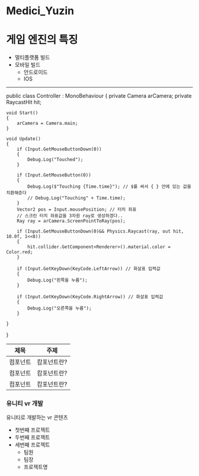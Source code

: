 # Medici_Yuzin

# 게임 엔진의 특징
- 멀티플랫폼 빌드
- 모바일 빌드
  - 안드로이드
  - IOS
  
--------
public class Controller : MonoBehaviour
{
    private Camera arCamera;
    private RaycastHit hit;

    void Start()
    {
        arCamera = Camera.main;
    }

    void Update()
    {
        if (Input.GetMouseButtonDown(0))
        {
            Debug.Log("Touched");
        }

        if (Input.GetMouseButton(0))
        {
            Debug.Log($"Touching {Time.time}"); // $를 써서 { } 안에 있는 값을 치환해준다
            // Debug.Log("Touching" + Time.time);
        }
        Vector2 pos = Input.mousePosition; // 터치 좌표
        // 스크린 터치 좌표값을 3차원 ray로 생성하겠다..
        Ray ray = arCamera.ScreenPointToRay(pos);

        if (Input.GetMouseButtonDown(0)&& Physics.Raycast(ray, out hit, 10.0f, 1<<8))
        {
            hit.collider.GetComponent<Renderer>().material.color = Color.red;
        }

        if (Input.GetKeyDown(KeyCode.LeftArrow)) // 화살표 입력값
        {
            Debug.Log("왼쪽을 누름");
        }

        if (Input.GetKeyDown(KeyCode.RightArrow)) // 화살표 입력값
        {
            Debug.Log("오른쪽을 누름");
        }

    }
}



|제목|주제|
|---|---|
|컴포넌트|캄포넌트란?|
|컴포넌트|캄포넌트란?|
|컴포넌트|캄포넌트란?|




### 유니티 vr 개발

유니티로 개발하는 vr 콘텐츠
- 첫번째 프로젝트
- 두번째 프로젝트
- 세번째 프로젝트
  - 팀원
  - 팀장
  - 프로젝트명
